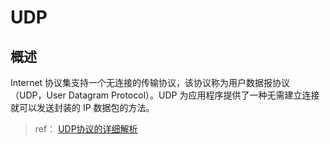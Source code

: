 # UDP

## 概述

Internet 协议集支持一个无连接的传输协议，该协议称为用户数据报协议（UDP，User Datagram Protocol）。UDP 为应用程序提供了一种无需建立连接就可以发送封装的 IP 数据包的方法。


> ref：
> [UDP协议的详细解析](https://blog.csdn.net/aa1928992772/article/details/85240358#commentBox)